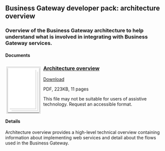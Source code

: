 ## Business Gateway developer pack: architecture overview

### Overview of the Business Gateway architecture to help understand what is involved in integrating with Business Gateway services.

#### Documents
<h3><img style="float: left; margin: 0px 5px 0px 0px" src="../../images/file.png"> <a href="../../pdfs/integrate/business-gateway-architecture-overview.pdf">Architecture overview</a></h3>
<a download="business-gateway-architecture-overview" href="../../pdfs/integrate/business-gateway-architecture-overview.pdf">Download</a>

PDF, 223KB, 11 pages

This file may not be suitable for users of assistive technology. Request an accessible format.
<br />
<br />

#### Details
Architecture overview provides a high-level technical overview containing information about implementing web services and detail about the flows used in the Business Gateway.